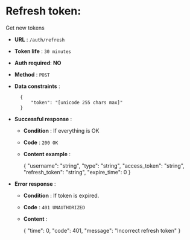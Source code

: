 # Refresh token:

Get new tokens

+ **URL** : `/auth/refresh`

+ **Token life** : `30 minutes`

+ **Auth required**: **NO**

+ **Method** : `POST`

+ **Data constraints** :


        {
            "token": "[unicode 255 chars max]"
        }

+ **Successful response** :

  + **Condition** : If everything is OK

  + **Code** : `200 OK`

  + **Content example** :


    {
      "username": "string",
      "type": "string",
      "access_token": "string",
      "refresh_token": "string",
      "expire_time": 0
    }        

+ **Error response** :

  + **Condition** : If token is expired.

  + **Code** : `401 UNAUTHORIZED`

  + **Content** :


    {
      "time": 0,
      "code": 401,
      "message": "Incorrect refresh token"
    }
